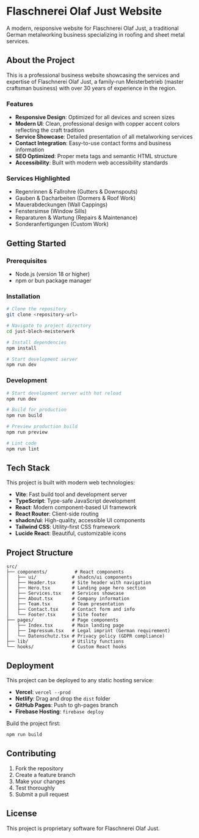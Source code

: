 # Flaschnerei Olaf Just Website 

A modern, responsive website for Flaschnerei Olaf Just, a traditional German metalworking business specializing in roofing and sheet metal services.

## About the Project

This is a professional business website showcasing the services and expertise of Flaschnerei Olaf Just, a family-run Meisterbetrieb (master craftsman business) with over 30 years of experience in the region.

### Features

- **Responsive Design**: Optimized for all devices and screen sizes
- **Modern UI**: Clean, professional design with copper accent colors reflecting the craft tradition
- **Service Showcase**: Detailed presentation of all metalworking services
- **Contact Integration**: Easy-to-use contact forms and business information
- **SEO Optimized**: Proper meta tags and semantic HTML structure
- **Accessibility**: Built with modern web accessibility standards

### Services Highlighted

- Regenrinnen & Fallrohre (Gutters & Downspouts)
- Gauben & Dacharbeiten (Dormers & Roof Work)
- Mauerabdeckungen (Wall Cappings)
- Fenstersimse (Window Sills)
- Reparaturen & Wartung (Repairs & Maintenance)
- Sonderanfertigungen (Custom Work)

## Getting Started

### Prerequisites

- Node.js (version 18 or higher)
- npm or bun package manager

### Installation

```bash
# Clone the repository
git clone <repository-url>

# Navigate to project directory
cd just-blech-meisterwerk

# Install dependencies
npm install

# Start development server
npm run dev
```

### Development

```bash
# Start development server with hot reload
npm run dev

# Build for production
npm run build

# Preview production build
npm run preview

# Lint code
npm run lint
```

## Tech Stack

This project is built with modern web technologies:

- **Vite**: Fast build tool and development server
- **TypeScript**: Type-safe JavaScript development
- **React**: Modern component-based UI framework
- **React Router**: Client-side routing
- **shadcn/ui**: High-quality, accessible UI components
- **Tailwind CSS**: Utility-first CSS framework
- **Lucide React**: Beautiful, customizable icons

## Project Structure

```
src/
├── components/          # React components
│   ├── ui/             # shadcn/ui components
│   ├── Header.tsx      # Site header with navigation
│   ├── Hero.tsx        # Landing page hero section
│   ├── Services.tsx    # Services showcase
│   ├── About.tsx       # Company information
│   ├── Team.tsx        # Team presentation
│   ├── Contact.tsx     # Contact form and info
│   └── Footer.tsx      # Site footer
├── pages/              # Page components
│   ├── Index.tsx       # Main landing page
│   ├── Impressum.tsx   # Legal imprint (German requirement)
│   └── Datenschutz.tsx # Privacy policy (GDPR compliance)
├── lib/                # Utility functions
└── hooks/              # Custom React hooks
```

## Deployment

This project can be deployed to any static hosting service:

- **Vercel**: `vercel --prod`
- **Netlify**: Drag and drop the `dist` folder
- **GitHub Pages**: Push to gh-pages branch
- **Firebase Hosting**: `firebase deploy`

Build the project first:
```bash
npm run build
```

## Contributing

1. Fork the repository
2. Create a feature branch
3. Make your changes
4. Test thoroughly
5. Submit a pull request

## License

This project is proprietary software for Flaschnerei Olaf Just.
